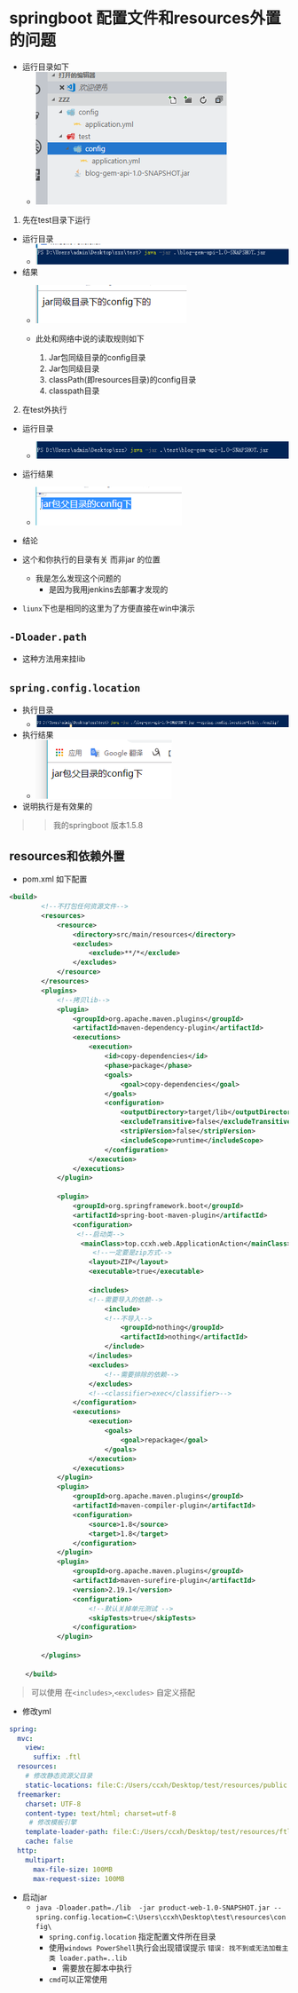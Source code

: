 # springboot 配置文件和resources外置的问题 

- 运行目录如下
  - ![](assets/2018-09-11-15-31-17.png)

1. 先在test目录下运行
- 运行目录
    - ![](assets/2018-09-11-15-31-44.png)
- 结果
    - ![](assets/2018-09-11-15-32-13.png)

    - 此处和网络中说的读取规则如下 
        1. Jar包同级目录的config目录
        2. Jar包同级目录
        3. classPath(即resources目录)的config目录
        4. classpath目录
2. 在test外执行
- 运行目录
    -  ![](assets/2018-09-11-15-38-04.png)
- 运行结果
    - ![](assets/2018-09-11-15-37-48.png)


- 结论 
 - 这个和你执行的目录有关 而非jar 的位置
    - 我是怎么发现这个问题的 
        - 是因为我用jenkins去部署才发现的
 - `liunx`下也是相同的这里为了方便直接在win中演示


## `-Dloader.path`
- 这种方法用来挂lib


## `spring.config.location`
- 执行目录
    - ![](assets/2018-09-12-09-36-19.png)
- 执行结果
    - ![](assets/2018-09-12-09-36-43.png)
- 说明执行是有效果的

>> 我的springboot 版本1.5.8

## resources和依赖外置
- pom.xml 如下配置

```xml
<build>
        <!--不打包任何资源文件-->
        <resources>
            <resource>
                <directory>src/main/resources</directory>
                <excludes>
                    <exclude>**/*</exclude>
                </excludes>
            </resource>
        </resources>
        <plugins>
            <!--拷贝lib-->
            <plugin>
                <groupId>org.apache.maven.plugins</groupId>
                <artifactId>maven-dependency-plugin</artifactId>
                <executions>
                    <execution>
                        <id>copy-dependencies</id>
                        <phase>package</phase>
                        <goals>
                            <goal>copy-dependencies</goal>
                        </goals>
                        <configuration>
                            <outputDirectory>target/lib</outputDirectory>
                            <excludeTransitive>false</excludeTransitive>
                            <stripVersion>false</stripVersion>
                            <includeScope>runtime</includeScope>
                        </configuration>
                    </execution>
                </executions>
            </plugin>

            <plugin>
                <groupId>org.springframework.boot</groupId>
                <artifactId>spring-boot-maven-plugin</artifactId>
                <configuration>
                 <!--启动类-->
                  <mainClass>top.ccxh.web.ApplicationAction</mainClass>
                     <!--一定要是zip方式-->
                    <layout>ZIP</layout>
                    <executable>true</executable>
                    
                    <includes>
                    <!--需要导入的依赖-->
                        <include>
                        <!--不导入-->
                            <groupId>nothing</groupId>
                            <artifactId>nothing</artifactId>
                        </include>
                    </includes>
                    <excludes>
                        <!--需要排除的依赖-->
                    </excludes>
                    <!--<classifier>exec</classifier>-->
                </configuration>
                <executions>
                    <execution>
                        <goals>
                            <goal>repackage</goal>
                        </goals>
                    </execution>
                </executions>
            </plugin>
            <plugin>
                <groupId>org.apache.maven.plugins</groupId>
                <artifactId>maven-compiler-plugin</artifactId>
                <configuration>
                    <source>1.8</source>
                    <target>1.8</target>
                </configuration>
            </plugin>
            <plugin>
                <groupId>org.apache.maven.plugins</groupId>
                <artifactId>maven-surefire-plugin</artifactId>
                <version>2.19.1</version>
                <configuration>
                    <!--默认关掉单元测试 -->
                    <skipTests>true</skipTests>
                </configuration>
            </plugin>

        </plugins>

    </build>

```

> 可以使用 在`<includes>`,`<excludes>` 自定义搭配

- 修改yml
```yml
spring:
  mvc:
    view:
      suffix: .ftl
  resources:
    # 修改静态资源父目录
    static-locations: file:C:/Users/ccxh/Desktop/test/resources/public
  freemarker:
    charset: UTF-8
    content-type: text/html; charset=utf-8
     # 修改模板引擎 
    template-loader-path: file:C:/Users/ccxh/Desktop/test/resources/ftl/
    cache: false
  http:
    multipart:
      max-file-size: 100MB
      max-request-size: 100MB
```

- 启动jar
    - `java -Dloader.path=./lib  -jar product-web-1.0-SNAPSHOT.jar --spring.config.location=C:\Users\ccxh\Desktop\test\resources\config\`
        - `spring.config.location` 指定配置文件所在目录
        - 使用`windows PowerShell`执行会出现错误提示 `错误: 找不到或无法加载主类 loader.path=..lib`
            - 需要放在脚本中执行
        - `cmd`可以正常使用

